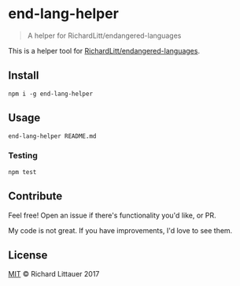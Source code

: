 # end-lang-helper

> A helper for RichardLitt/endangered-languages

This is a helper tool for [RichardLitt/endangered-languages](https://github.com/RichardLitt/endangered-languages).

## Install

```
npm i -g end-lang-helper
```

## Usage

```
end-lang-helper README.md
```

### Testing

```
npm test
```

## Contribute

Feel free! Open an issue if there's functionality you'd like, or PR.

My code is not great. If you have improvements, I'd love to see them.

## License

[MIT](LICENSE) © Richard Littauer 2017

